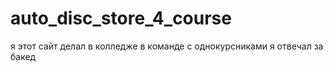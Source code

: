 # auto_disc_store_4_course
я этот сайт делал в колледже в команде с однокурсниками я отвечал за бакед
